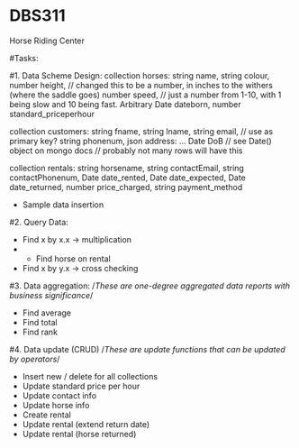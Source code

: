 # DBS311
 Horse Riding Center

#Tasks:

#1. Data Scheme Design:
collection horses:
	string name,
	string colour,
	number height, // changed this to be a number, in inches to the withers (where the saddle goes)
	number speed, // just a number from 1-10, with 1 being slow and 10 being fast. Arbitrary
	Date dateborn,
	number standard_priceperhour

collection customers:
	string fname,
	string lname,
	string email, // use as primary key?
	string phonenum,
	json address:
		...
	Date DoB // see Date() object on mongo docs
					 // probably not many rows will have this

collection rentals:
	string horsename,
	string contactEmail,
	string contactPhonenum,
	Date date_rented,
	Date date_expected,
	Date date_returned,
	number price_charged,
	string payment_method

 - Sample data insertion

 #2. Query Data:
 - Find x by x.x -> multiplication
 - - Find horse on rental
 - Find x by y.x -> cross checking

 #3. Data aggregation: /*These are one-degree aggregated data reports with business significance*/
 - Find average
 - Find total
 - Find rank

#4. Data update (CRUD) /*These are update functions that can be  updated by operators*/
- Insert new / delete for all collections
- Update standard price per hour
- Update contact info
- Update horse info
- Create rental
- Update rental (extend return date)
- Update rental (horse returned)
